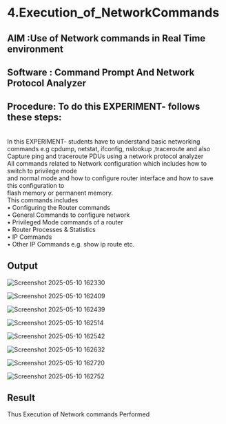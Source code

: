 # 4.Execution_of_NetworkCommands
## AIM :Use of Network commands in Real Time environment
## Software : Command Prompt And Network Protocol Analyzer
## Procedure: To do this EXPERIMENT- follows these steps:
<BR>
In this EXPERIMENT- students have to understand basic networking commands e.g cpdump, netstat, ifconfig, nslookup ,traceroute and also Capture ping and traceroute PDUs using a network protocol analyzer 
<BR>
All commands related to Network configuration which includes how to switch to privilege mode
<BR>
and normal mode and how to configure router interface and how to save this configuration to
<BR>
flash memory or permanent memory.
<BR>
This commands includes
<BR>
• Configuring the Router commands
<BR>
• General Commands to configure network
<BR>
• Privileged Mode commands of a router 
<BR>
• Router Processes & Statistics
<BR>
• IP Commands
<BR>
• Other IP Commands e.g. show ip route etc.
<BR>

## Output

![Screenshot 2025-05-10 162330](https://github.com/user-attachments/assets/685cd836-f032-4b08-9b34-cb5b1b130844)

![Screenshot 2025-05-10 162409](https://github.com/user-attachments/assets/459de5bd-07df-4e61-bb1d-f5fa2defe0ea)

![Screenshot 2025-05-10 162439](https://github.com/user-attachments/assets/1b3df8d6-74ec-4669-ac5d-df75dd4f0887)

![Screenshot 2025-05-10 162514](https://github.com/user-attachments/assets/e199de0d-5168-446f-a61b-d6bbea8462d6)

![Screenshot 2025-05-10 162542](https://github.com/user-attachments/assets/9afafc67-0a39-4f8d-9fd6-fd498b242439)

![Screenshot 2025-05-10 162632](https://github.com/user-attachments/assets/78276f65-ab28-45d7-8964-33a5622e5355)

![Screenshot 2025-05-10 162720](https://github.com/user-attachments/assets/5c02747e-4570-4295-af9f-43f31c7186e9)

![Screenshot 2025-05-10 162752](https://github.com/user-attachments/assets/58d71174-6374-4c58-ad55-484a2d8be4a5)








## Result
Thus Execution of Network commands Performed 
